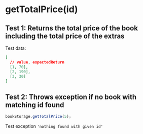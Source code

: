 # **getTotalPrice(id)**

## Test 1: Returns the total price of the book including the total price of the extras

Test data:

```json
[
  // value, expectedReturn
  [1, 70],
  [2, 190],
  [3, 30]
]
```

## Test 2: Throws exception if no book with matching id found

```js
bookStorage.getTotalPrice(5);
```

Test exception `'nothing found with given id'`
